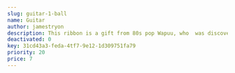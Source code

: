 ```yaml
---
slug: guitar-1-ball
name: Guitar
author: jamestryon
description: This ribbon is a gift from 80s pop Wapuu, who  was discovered at WordCamp Miami 2017.
deactivated: 0
key: 31cd43a3-feda-4tf7-9e12-1d309751fa79
priority: 20
price: 7
---
```

